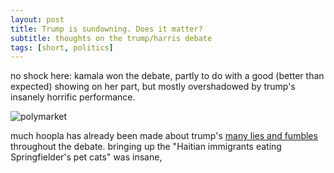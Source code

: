 ```yaml
---
layout: post
title: Trump is sundowning. Does it matter?
subtitle: thoughts on the trump/harris debate
tags: [short, politics]
---
```

no shock here: kamala won the debate, partly to do with a good (better than expected) showing on her part, but mostly overshadowed by trump's insanely horrific performance.

![polymarket](https://atxwang.github.io/assets/img/polymarket.png)

much hoopla has already been made about trump's [many lies and fumbles](https://www.npr.org/2024/09/11/g-s1-21932/fact-check-trump-harris-presidential-debate-2024) throughout the debate. bringing up the "Haitian immigrants eating Springfielder's pet cats" was insane, 
<!--stackedit_data:
eyJoaXN0b3J5IjpbLTczOTk1NTcxMiwxNTQ1NTc5MzA1LC01OD
U5ODIwMjFdfQ==
-->